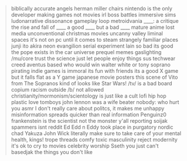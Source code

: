 >biblically accurate angels
>herman miller chairs
>nintendo is the only developer making games not movies
>irl boss battles
>immersive sims
>ludonarrative dissonance
>gameplay loop
>metroidvania
>____: a critique
>the rise and fall of ____
>a good ____ but a bad ____
>mature anime
>lost media
>unconventional christmas movies
>uncanny valley
>liminal spaces
>it's not on pc until it comes to steam
>strangely familiar places
>junji ito
>akira
>neon evangilion
>serial experiment lain
>so bad its good
>the pope exists in the car universe
>prequel memes
>gaslighting
>/mu/core
>trust the science
>just let people enjoy things
>sus
>techwear
>creed aventus
>based
>who would win walter white or tony soprano
>pirating indie games is immoral
>its fun with friends
>its a good X game but it falls flat as a Y game
>japanese movie posters
>this scene of Vito from The Sopranos kind of looks like Star Wars!
>/tv/ is a bad board
>copium
>racism outside /b/ not allowed
>christianity/mormonism/scientology is just like a cult
>lofi hip hop
>plastic love
>tomboys
>john lennon was a wife beater
>nobody:
>who hurt you
>asmr
>I don't really care about politcs, it makes me unhappy
>misinformation spreads quicker than real information
>Penguinz0
>frankenstein is the scientist not the monster
>y'all
>reporting soijak spammers isnt reddit
>Ed Edd n Eddy took place in purgatory
>nordic chad
>Yakuza
>John Wick
>literally
>make sure to take care of your mental health, kings!
>trope threads
>comfy
>toxic masculinity
>reject modernity
>it's ok to cry to movies
>celebrity worship
>Sseth
>you just can't basedjak the things you don't like 

